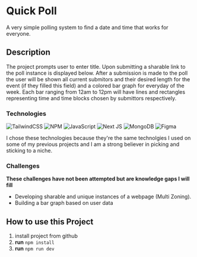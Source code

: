 # Quick Poll
A very simple polling system to find a date and time that works for everyone.

## Description
The project prompts user to enter title. Upon submitting a sharable link to the poll instance is displayed below. After a submission is made to the poll the user will be shown all current submitors and their desired length for the event (if they filled this field) and a colored bar graph for everyday of the week. Each bar ranging from 12am to 12pm will have lines and rectangles representing time and time blocks chosen by submittors respectively.

### Technologies
![TailwindCSS](https://img.shields.io/badge/tailwindcss-%2338B2AC.svg?style=for-the-badge&logo=tailwind-css&logoColor=white) ![NPM](https://img.shields.io/badge/NPM-%23CB3837.svg?style=for-the-badge&logo=npm&logoColor=white) ![JavaScript](https://img.shields.io/badge/javascript-%23323330.svg?style=for-the-badge&logo=javascript&logoColor=%23F7DF1E) ![Next JS](https://img.shields.io/badge/Next-black?style=for-the-badge&logo=next.js&logoColor=white) ![MongoDB](https://img.shields.io/badge/MongoDB-%234ea94b.svg?style=for-the-badge&logo=mongodb&logoColor=white) ![Figma](https://img.shields.io/badge/figma-%23F24E1E.svg?style=for-the-badge&logo=figma&logoColor=white)

I chose these technologies because they're the same technolgies I used on some of my previous projects and I am a strong believer in picking and sticking to a niche.

### Challenges
**These challenges have not been attempted but are knowledge gaps I will fill**
- Developing sharable and unique instances of a webpage (Multi Zoning).
- Building a bar graph based on user data

## How to use this Project
1. install project from github
2. **run** `npm install`
3. **run** `npm run dev`
